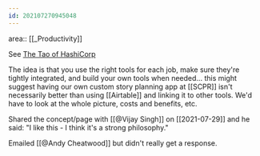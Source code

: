 ```yaml
---
id: 202107270945048
---
```

area:: [[_Productivity]]

See [The Tao of HashiCorp](https://www.hashicorp.com/tao-of-hashicorp)

The idea is that you use the right tools for each job, make sure they're tightly integrated, and build your own tools when needed... this might suggest having our own custom story planning app at [[SCPR]] isn't necessarily better than using [[Airtable]] and linking it to other tools. We'd have to look at the whole picture, costs and benefits, etc.

Shared the concept/page with [[@Vijay Singh]] on [[2021-07-29]] and he said: "I like this - I think it's a strong philosophy."

Emailed [[@Andy Cheatwood]] but didn't really get a response. 